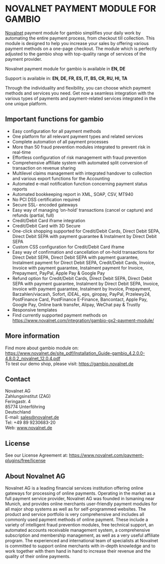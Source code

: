 # NOVALNET PAYMENT MODULE FOR GAMBIO
<a href="https://www.novalnet.de/">Novalnet</a> payment module for gambio simplifies your daily work by automating the entire payment process, from checkout till collection. This module is designed to help you increase your sales by offering various payment methods on a one-page checkout. The module which is perfectly adjusted to the gambio shop with top-quality range of services of the payment provider.

Novalnet payment module for gambio is available in <b>EN, DE</b>

Support is available in: <b> EN, DE, FR, ES, IT, BS, CR, RU, HI, TA</b>

Through the individuality and flexibility, you can choose which payment methods and services you need. Get now a seamless integration with the various types of payments and payment-related services integrated in the one unique platform.

## Important functions for gambio
* Easy configuration for all payment methods
* One platform for all relevant payment types and related services
* Complete automation of all payment processes
* More than 50 fraud prevention modules integrated to prevent risk in real-time
* Effortless configuration of risk management with fraud prevention
* Comprehensive affiliate system with automated split conversion of transaction on revenue sharing
* Multilevel claims management with integrated handover to collection and various export functions for the Accounting
* Automated e-mail notification function concerning payment status reports
* Automated bookkeeping report in XML, SOAP, CSV, MT940
* No PCI DSS certification required
* Secure SSL- encoded gateways
* Easy way of managing ‘on-hold’ transactions (cancel or capture) and refunds (partial, full)
* Credit/Debit Card iframe integration
* Credit/Debit Card with 3D Secure
* One-click shopping supported for Credit/Debit Cards, Direct Debit SEPA, Direct Debit SEPA with payment guarantee & Instalment by Direct Debit SEPA
* Custom CSS configuration for Credit/Debit Card iframe
* Easy way of confirmation and cancellation of on-hold transactions for Direct Debit SEPA, Direct Debit SEPA with payment guarantee, Instalment payment for Direct Debit SEPA, Credit/Debit Cards, Invoice, Invoice with payment guarantee, Instalment payment for Invoice, Prepayment, PayPal, Apple Pay & Google Pay
* Refund option for Credit/Debit Cards, Direct Debit SEPA, Direct Debit SEPA with payment guarantee, Instalment by Direct Debit SEPA, Invoice, Invoice with payment guarantee, Instalment by Invoice, Prepayment, Barzahlen/viacash, Sofort, iDEAL, eps, giropay, PayPal, Przelewy24, PostFinance Card, PostFinance E-Finance, Bancontact, Apple Pay, Google Pay, Online bank transfer, Alipay, WeChat pay & Trustly
* Responsive templates
* Find currently supported payment methods on https://www.novalnet.com/integration/gambio-gx2-payment-module/

## More information
Find more about gambio module on: https://www.novalnet.de/site_pdf/Installation_Guide-gambio_4.2.0.0-4.8.0.2_novalnet_12.0.4.pdf<br>
To test our demo shop, please visit: https://gambio.novalnet.de

## Contact
Novalnet AG<br>
Zahlungsinstitut (ZAG)<br>
Feringastr. 4 <br>
85774 Unterföhring <br>
Deutschland<br>
E-mail: sales@novalnet.de<br>
Tel: +49 89 9230683-20<br>
Web: www.novalnet.de

## License
See our License Agreement at: https://www.novalnet.com/payment-plugins/free/license

## About Novalnet AG
Novalnet AG is a leading financial services institution offering online gateways for processing of online payments. Operating in the market as a full payment service provider, Novalnet AG was founded in Ismaning near Munich, and provides online merchants user-friendly payment modules for all major shop systems as well as for self-programmed websites. The product and service portfolio is very comprehensive and includes all commonly used payment methods of online payment. These include a variety of intelligent fraud prevention modules, free technical support, an automated accounts receivable management system, a comprehensive subscription and membership management, as well as a very useful affiliate program. The experienced and international team of specialists at Novalnet is committed to support online merchants with in-depth knowledge and to work together with them hand in hand to increase their revenue and the quality of their online payments.
